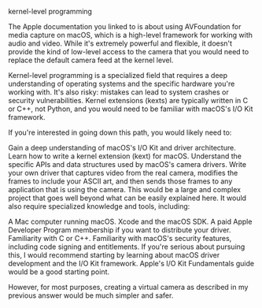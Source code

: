 kernel-level programming


The Apple documentation you linked to is about using AVFoundation for media capture on macOS, which is a high-level framework for working with audio and video. While it's extremely powerful and flexible, it doesn't provide the kind of low-level access to the camera that you would need to replace the default camera feed at the kernel level.

Kernel-level programming is a specialized field that requires a deep understanding of operating systems and the specific hardware you're working with. It's also risky: mistakes can lead to system crashes or security vulnerabilities. Kernel extensions (kexts) are typically written in C or C++, not Python, and you would need to be familiar with macOS's I/O Kit framework.

If you're interested in going down this path, you would likely need to:

Gain a deep understanding of macOS's I/O Kit and driver architecture.
Learn how to write a kernel extension (kext) for macOS.
Understand the specific APIs and data structures used by macOS's camera drivers.
Write your own driver that captures video from the real camera, modifies the frames to include your ASCII art, and then sends those frames to any application that is using the camera.
This would be a large and complex project that goes well beyond what can be easily explained here. It would also require specialized knowledge and tools, including:

A Mac computer running macOS.
Xcode and the macOS SDK.
A paid Apple Developer Program membership if you want to distribute your driver.
Familiarity with C or C++.
Familiarity with macOS's security features, including code signing and entitlements.
If you're serious about pursuing this, I would recommend starting by learning about macOS driver development and the I/O Kit framework. Apple's I/O Kit Fundamentals guide would be a good starting point.

However, for most purposes, creating a virtual camera as described in my previous answer would be much simpler and safer.